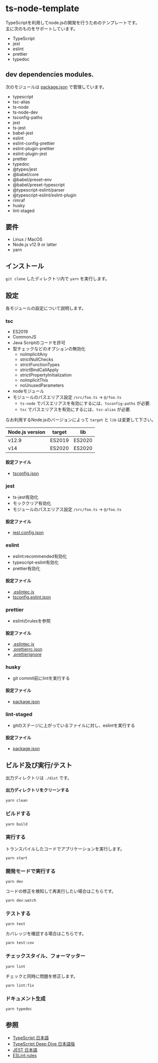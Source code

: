 # ts-node-template

TypeScriptを利用してnode.jsの開発を行うためのテンプレートです。<BR>
主に次のものをサポートしています。

* TypeScript
* jest
* eslint
* prettier
* typedoc

## dev dependencies modules.

次のモジュールは [package.json](/package.json) で管理しています。

* typescript
* tsc-alias
* ts-node
* ts-node-dev
* tsconfig-paths
* jest
* ts-jest
* babel-jest
* eslint
* eslint-config-prettier
* eslint-plugin-prettier
* eslint-plugin-jest
* prettier
* typedoc
* @types/jest
* @babel/core
* @babel/preset-env
* @babel/preset-typescript
* @typescript-eslint/parser
* @typescript-eslint/eslint-plugin
* rimraf
* husky
* lint-staged

## 要件

* Linux / MacOS
* Node.js v12.9 or latter
* yarn

## インストール

`git clone` したディレクトリ内で `yarn` を実行します。

## 設定

各モジュールの設定について説明します。

### tsc

* ES2019
* CommonJS
* Java Scriptのコードを許可
* 型チェックなどのオプションの無効化
  * noImplicitAny
  * strictNullChecks
  * strictFunctionTypes
  * strictBindCallApply
  * strictPropertyInitialization
  * noImplicitThis
  * noUnusedParameters
* nodeモジュール
* モジュールのパスエリアス設定 `/src/foo.ts` -> `@/foo.ts`
  * `ts-node` でパスエリアスを有効にするには、`tsconfig-paths` が必要.
  * `tsc` でパスエリアスを有効にするには、`tsc-alias` が必要.

なお利用するNode.jsのバージョンによって `target` と `lib` は変更して下さい。

| Node.js version | target | lib |
| --- | --- | --- |
| v12.9 | ES2019 | ES2020 |
| v14 | ES2020 | ES2020 |

#### 設定ファイル

* [tsconfig.json](/tsconfig.json)

### jest

* ts-jest有効化
* モッククリア有効化
* モジュールのパスエリアス設定 `/src/foo.ts` -> `@/foo.ts`

#### 設定ファイル

* [jest.config.json](/jest.config.json)

### eslint

* eslint:recommended有効化
* typescript-eslint有効化
* prettier有効化

#### 設定ファイル

* [.eslintec.js](/.eslintrc.js)
* [tsconfig.eslint.json](/tsconfig.eslint.json)

### prettier

* eslintのrulesを参照

#### 設定ファイル

* [.eslintec.js](/.eslintrc.js)
* [.prettierrc.json](/.prettierrc.json)
* [.prettierignore](/.prettierignore)

### husky

* git commit前にlintを実行する

#### 設定ファイル

* [package.json](/package.json)

### lint-staged

* gitのステージに上がっているファイルに対し、eslintを実行する

#### 設定ファイル

* [package.json](/package.json)

## ビルド及び実行/テスト

出力ディレクトリは `./dist` です。

#### 出力ディレクトリをクリーンする

```
yarn clean
```

### ビルドする

```
yarn build
```

### 実行する

トランスパイルしたコードでアプリケーションを実行します。

```
yarn start
```

### 開発モードで実行する

```
yarn dev
```

コードの修正を検知して再実行したい場合はこちらです。

```
yarn dev:watch
```

### テストする

```
yarn test
```

カバレッジを確認する場合はこちらです。

```
yarn test:cov
```

### チェックスタイル、フォーマッター

```
yarn lint
```

チェックと同時に問題を修正します。

```
yarn lint:fix
```

### ドキュメント生成

```
yarn typedoc
```

## 参照

* [TypeScript 日本語](https://www.typescriptlang.org/ja/)
* [TypeScript Deep Dive 日本語版](https://typescript-jp.gitbook.io/deep-dive/)
* [JEST 日本語](https://jestjs.io/ja/)
* [ESLint rules](https://eslint.org/docs/rules/)